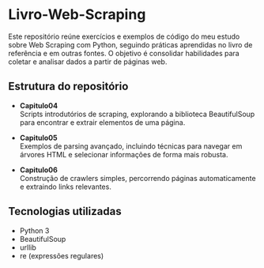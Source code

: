 # Livro-Web-Scraping

Este repositório reúne exercícios e exemplos de código do meu estudo sobre Web Scraping com Python, seguindo práticas aprendidas no livro de referência e em outras fontes. O objetivo é consolidar habilidades para coletar e analisar dados a partir de páginas web.

## Estrutura do repositório

- **Capitulo04**  
  Scripts introdutórios de scraping, explorando a biblioteca BeautifulSoup para encontrar e extrair elementos de uma página.

- **Capitulo05**  
  Exemplos de parsing avançado, incluindo técnicas para navegar em árvores HTML e selecionar informações de forma mais robusta.

- **Capitulo06**  
  Construção de crawlers simples, percorrendo páginas automaticamente e extraindo links relevantes.

## Tecnologias utilizadas

- Python 3
- BeautifulSoup
- urllib
- re (expressões regulares)
